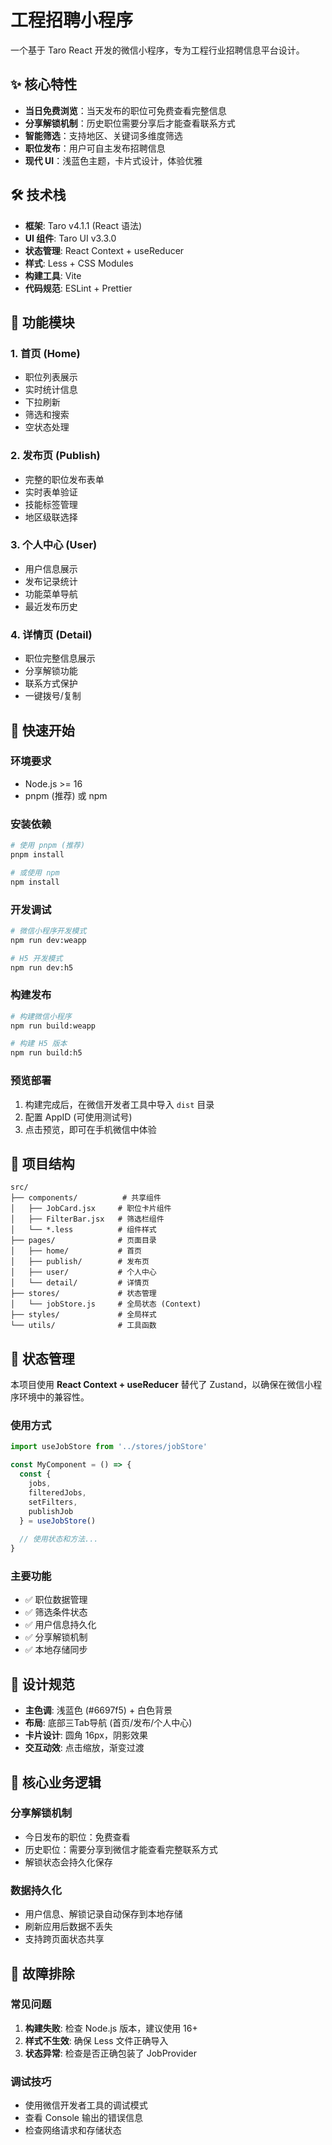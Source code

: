 # 工程招聘小程序

一个基于 Taro React 开发的微信小程序，专为工程行业招聘信息平台设计。

## ✨ 核心特性

- **当日免费浏览**：当天发布的职位可免费查看完整信息
- **分享解锁机制**：历史职位需要分享后才能查看联系方式
- **智能筛选**：支持地区、关键词多维度筛选
- **职位发布**：用户可自主发布招聘信息
- **现代 UI**：浅蓝色主题，卡片式设计，体验优雅

## 🛠 技术栈

- **框架**: Taro v4.1.1 (React 语法)
- **UI 组件**: Taro UI v3.3.0
- **状态管理**: React Context + useReducer
- **样式**: Less + CSS Modules
- **构建工具**: Vite
- **代码规范**: ESLint + Prettier

## 📱 功能模块

### 1. 首页 (Home)
- 职位列表展示
- 实时统计信息
- 下拉刷新
- 筛选和搜索
- 空状态处理

### 2. 发布页 (Publish)
- 完整的职位发布表单
- 实时表单验证
- 技能标签管理
- 地区级联选择

### 3. 个人中心 (User)
- 用户信息展示
- 发布记录统计
- 功能菜单导航
- 最近发布历史

### 4. 详情页 (Detail)
- 职位完整信息展示
- 分享解锁功能
- 联系方式保护
- 一键拨号/复制

## 🚀 快速开始

### 环境要求
- Node.js >= 16
- pnpm (推荐) 或 npm

### 安装依赖
```bash
# 使用 pnpm (推荐)
pnpm install

# 或使用 npm
npm install
```

### 开发调试
```bash
# 微信小程序开发模式
npm run dev:weapp

# H5 开发模式
npm run dev:h5
```

### 构建发布
```bash
# 构建微信小程序
npm run build:weapp

# 构建 H5 版本
npm run build:h5
```

### 预览部署
1. 构建完成后，在微信开发者工具中导入 `dist` 目录
2. 配置 AppID (可使用测试号)
3. 点击预览，即可在手机微信中体验

## 📁 项目结构

```
src/
├── components/          # 共享组件
│   ├── JobCard.jsx     # 职位卡片组件
│   ├── FilterBar.jsx   # 筛选栏组件
│   └── *.less          # 组件样式
├── pages/              # 页面目录
│   ├── home/           # 首页
│   ├── publish/        # 发布页
│   ├── user/           # 个人中心
│   └── detail/         # 详情页
├── stores/             # 状态管理
│   └── jobStore.js     # 全局状态 (Context)
├── styles/             # 全局样式
└── utils/              # 工具函数
```

## 🔧 状态管理

本项目使用 **React Context + useReducer** 替代了 Zustand，以确保在微信小程序环境中的兼容性。

### 使用方式
```jsx
import useJobStore from '../stores/jobStore'

const MyComponent = () => {
  const { 
    jobs, 
    filteredJobs, 
    setFilters, 
    publishJob 
  } = useJobStore()
  
  // 使用状态和方法...
}
```

### 主要功能
- ✅ 职位数据管理
- ✅ 筛选条件状态
- ✅ 用户信息持久化
- ✅ 分享解锁机制
- ✅ 本地存储同步

## 🎨 设计规范

- **主色调**: 浅蓝色 (#6697f5) + 白色背景
- **布局**: 底部三Tab导航 (首页/发布/个人中心)
- **卡片设计**: 圆角 16px，阴影效果
- **交互动效**: 点击缩放，渐变过渡

## 📄 核心业务逻辑

### 分享解锁机制
- 今日发布的职位：免费查看
- 历史职位：需要分享到微信才能查看完整联系方式
- 解锁状态会持久化保存

### 数据持久化
- 用户信息、解锁记录自动保存到本地存储
- 刷新应用后数据不丢失
- 支持跨页面状态共享

## 🐛 故障排除

### 常见问题

1. **构建失败**: 检查 Node.js 版本，建议使用 16+
2. **样式不生效**: 确保 Less 文件正确导入
3. **状态异常**: 检查是否正确包装了 JobProvider

### 调试技巧
- 使用微信开发者工具的调试模式
- 查看 Console 输出的错误信息
- 检查网络请求和存储状态
